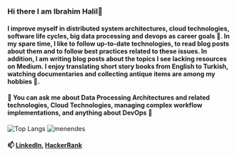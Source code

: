 ### Hi there I am Ibrahim Halil👋
#### I improve myself in distributed system architectures, cloud technologies, software life cycles, big data processing and devops as career goals 🔭. In my spare time, I like to follow up-to-date technologies, to read blog posts about them and to follow best practices related to these issues. In addition, I am writing blog posts about the topics I see lacking resources on Medium. I enjoy translating short story books from English to Turkish, watching documentaries and collecting antique items are among my hobbies 🌱.
<!--
**menendes/menendes** is a ✨ _special_ ✨ repository because its `README.md` (this file) appears on your GitHub profile.

Here are some ideas to get you started:

- 🔭 I’m currently working on ...
- 🌱 I’m currently learning ...
- 👯 I’m looking to collaborate on ...
- 🤔 I’m looking for help with ...
- 💬 Ask me about ...
- 📫 How to reach me: ...
- 😄 Pronouns: ...
- ⚡ Fun fact: ...
-->
#### 💬 You can ask me about Data Processing Architectures and related technologies, Cloud Technologies, managing complex workflow implementations, and anything about DevOps 👯

![Top Langs](https://github-readme-stats.vercel.app/api/top-langs/?username=menendes&theme=cobalt)
![menendes](https://github-readme-stats.vercel.app/api?username=menendes&count_private=true&show_icons=true&theme=cobalt)

#### 📫 [LinkedIn](https://www.linkedin.com/in/ibrahim-halil-koyuncu-b1030516a/), [HackerRank](https://www.hackerrank.com/CptSMactavish?hr_r=1)
